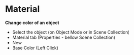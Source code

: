 # Material

**Change color of an object**

* Select the object (on Object Mode or in Scene Collection)
* Material tab (Properties - bellow Scene Collection)
* New
* Base Color (Left Click)
